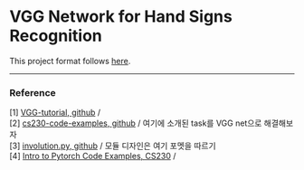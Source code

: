# VGG Network for Hand Signs Recognition 

This project format follows [here](https://github.com/cs230-stanford/cs230-code-examples/tree/master/pytorch/vision).

















***

### Reference 

[1] [VGG-tutorial, github](https://github.com/DoranLyong/VGG-tutorial/blob/main/VGG_pytorch/models.py) / <br/>
[2] [cs230-code-examples, github](https://github.com/cs230-stanford/cs230-code-examples/tree/master/pytorch/vision) / 여기에 소개된 task를 VGG net으로 해결해보자 <br/>
[3] [involution.py, github](https://github.com/DoranLyong/Awesome_Tensor_Architecture/blob/main/Vision/tutorial01_involution/models/involution.py) / 모듈 디자인은 여기 포멧을 따르기 <br/>
[4] [Intro to Pytorch Code Examples, CS230](https://cs230.stanford.edu/blog/pytorch/) / 
